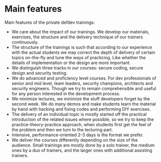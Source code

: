 # Main features

Main features of the private defdev trainings:

* We care about the impact of our trainings. We develop our materials, exercises, the structure and the delivery technique of our trainers continuously. 
* The structure of the trainings is such that according to our experience with the actual students we may correct the depth of delivery of certain topics on-the-fly and tune the ways of practicing. Like whether the details of implementation or the design are more important. 
* We distinguish three tracks in our courses: secure coding, secure design and security testing. 
* We do advanced and proficiency level courses. For dev professionals of senior and mid level, team leaders, security champions, architects and security engineers. Though we try to remain comprehensible and useful for any person interested in the development process. 
* We minimize lectures, we minimize the stuff developers forget by the second week. We do many demos and make students learn the material by hand with hacking and fixing codes and performing DIY exercises. 
* The delivery of an individual topic is mostly started off the practical introduction of the related issues where possible, so we try to keep the practice-theory-practice approach, when students first get the feel of the problem and then we turn to the lecturing part. 
* Intensive, performance-oriented 2-3 days is the format we prefer. 
* We deliver the courses differently depending on the size of the audience. Small trainings are mostly done by a solo trainer, the medium ones by a duo of trainers, and the larger ones with additional assisting trainers.

